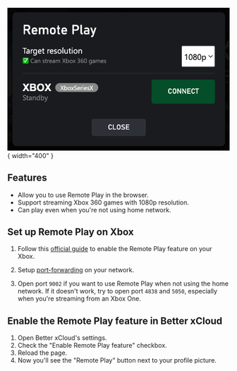 ![Remote Play dialog](images/remote-play.png){ width="400" }

## Features
- Allow you to use Remote Play in the browser.
- Support streaming Xbox 360 games with 1080p resolution.
- Can play even when you're not using home network.

## Set up Remote Play on Xbox

1. Follow this [official guide](https://support.xbox.com/en-US/help/games-apps/game-setup-and-play/how-to-set-up-remote-play) to enable the Remote Play feature on your Xbox.  

2. Setup [port-forwarding](https://support.xbox.com/en-US/help/hardware-network/connect-network/network-ports-used-xbox-live) on your network.  

3. Open port `9002` if you want to use Remote Play when not using the home network.
  If it doesn't work, try to open port `4838` and `5050`, especially when you're streaming from an Xbox One.


## Enable the Remote Play feature in Better xCloud
1. Open Better xCloud's settings.
2. Check the "Enable Remote Play feature" checkbox.
3. Reload the page.
4. Now you'll see the "Remote Play" button next to your profile picture.
